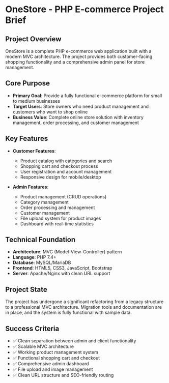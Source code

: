 # OneStore - PHP E-commerce Project Brief

## Project Overview
OneStore is a complete PHP e-commerce web application built with a modern MVC architecture. The project provides both customer-facing shopping functionality and a comprehensive admin panel for store management.

## Core Purpose
- **Primary Goal**: Provide a fully functional e-commerce platform for small to medium businesses
- **Target Users**: Store owners who need product management and customers who want to shop online
- **Business Value**: Complete online store solution with inventory management, order processing, and customer management

## Key Features
- **Customer Features**:
  - Product catalog with categories and search
  - Shopping cart and checkout process
  - User registration and account management
  - Responsive design for mobile/desktop

- **Admin Features**:
  - Product management (CRUD operations)
  - Category management
  - Order processing and management
  - Customer management
  - File upload system for product images
  - Dashboard with real-time statistics

## Technical Foundation
- **Architecture**: MVC (Model-View-Controller) pattern
- **Language**: PHP 7.4+
- **Database**: MySQL/MariaDB
- **Frontend**: HTML5, CSS3, JavaScript, Bootstrap
- **Server**: Apache/Nginx with clean URL support

## Project State
The project has undergone a significant refactoring from a legacy structure to a professional MVC architecture. Migration tools and documentation are in place, and the system is fully functional with sample data.

## Success Criteria
- ✅ Clean separation between admin and client functionality
- ✅ Scalable MVC architecture
- ✅ Working product management system
- ✅ Functional shopping cart and checkout
- ✅ Comprehensive admin dashboard
- ✅ File upload and image management
- ✅ Clean URL structure and SEO-friendly routing 